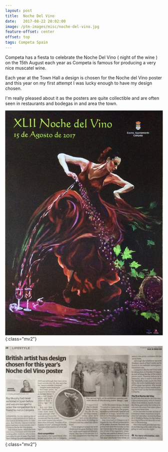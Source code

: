 ```yaml
---
layout: post
title:  Noche Del Vino
date:   2017-08-22 20:02:00
image: /ptm-images/misc/noche-del-vino.jpg
feature-offset: center
offset: top
tags: Competa Spain
---
```


Competa has a fiesta to celebrate the Noche Del Vino ( night of the wine ) on the 15th August each year as Competa is famous for producing a very nice muscatel wine.

Each year at the Town Hall a design is chosen for the Noche del Vino poster and this year on my first attempt I was lucky enough to have my design chosen.

I'm really pleased about it as the posters are quite collectible and are often seen in restaurants and bodegas in and area the town.

![noche1](/ptm-images/misc/noche-del-vino.jpg){:class="mv2"}

![noche2](/ptm-images/misc/sur-in-english-noche.jpg){:class="mv2"}